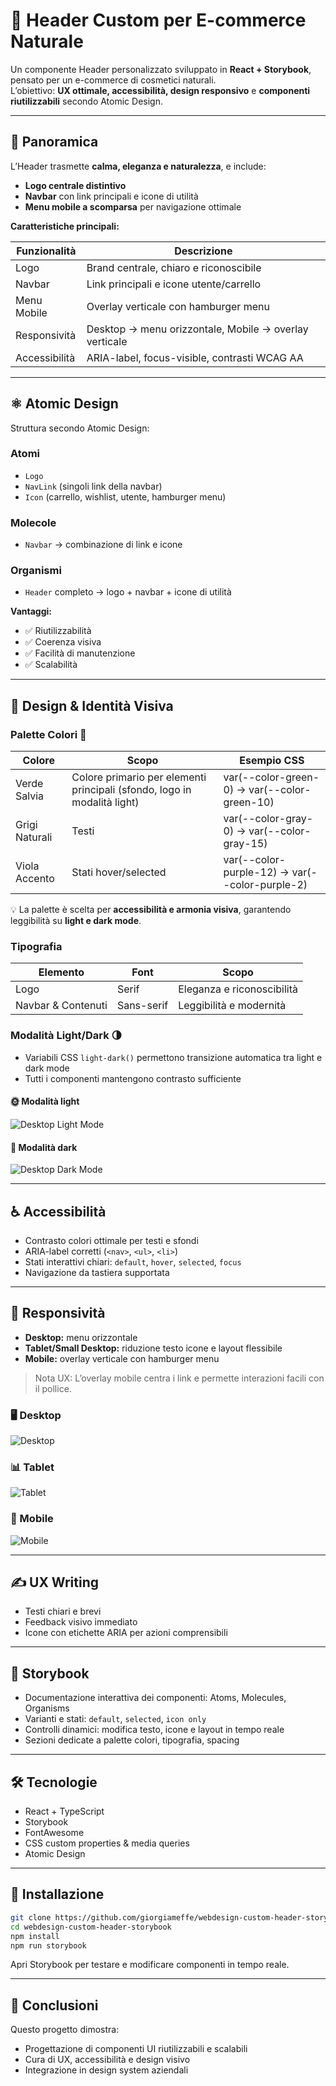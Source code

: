 # 🌿 Header Custom per E-commerce Naturale

Un componente Header personalizzato sviluppato in **React + Storybook**, pensato per un e-commerce di cosmetici naturali.  
L’obiettivo: **UX ottimale, accessibilità, design responsivo** e **componenti riutilizzabili** secondo Atomic Design.

---

## 🔹 Panoramica

L’Header trasmette **calma, eleganza e naturalezza**, e include:

- **Logo centrale distintivo**
- **Navbar** con link principali e icone di utilità
- **Menu mobile a scomparsa** per navigazione ottimale

**Caratteristiche principali:**

| Funzionalità  | Descrizione                                           |
|---------------|-------------------------------------------------------|
| Logo          | Brand centrale, chiaro e riconoscibile               |
| Navbar        | Link principali e icone utente/carrello             |
| Menu Mobile   | Overlay verticale con hamburger menu                 |
| Responsività  | Desktop → menu orizzontale, Mobile → overlay verticale |
| Accessibilità | ARIA-label, focus-visible, contrasti WCAG AA        |

---

## ⚛️ Atomic Design

Struttura secondo Atomic Design:

### Atomi
- `Logo ` 
- `NavLink` (singoli link della navbar)
- `Icon` (carrello, wishlist, utente, hamburger menu)  

### Molecole
- `Navbar` → combinazione di link e icone  

### Organismi
- `Header` completo → logo + navbar + icone di utilità  

**Vantaggi:**
- ✅ Riutilizzabilità
- ✅ Coerenza visiva
- ✅ Facilità di manutenzione
- ✅ Scalabilità

---

## 🎨 Design & Identità Visiva

### Palette Colori 🌈

| Colore          | Scopo                         | Esempio CSS                 |
|-----------------|-------------------------------|-----------------------------|
| Verde Salvia    | Colore primario per elementi principali (sfondo, logo in modalità light)   | var(--color-green-0) → var(--color-green-10)       |
| Grigi Naturali  | Testi               | var(--color-gray-0) → var(--color-gray-15) |
| Viola Accento   | Stati hover/selected           | var(--color-purple-12) → var(--color-purple-2)     |

💡 La palette è scelta per **accessibilità e armonia visiva**, garantendo leggibilità su **light e dark mode**.

### Tipografia

| Elemento           | Font       | Scopo                        |
|-------------------|-----------|-------------------------------|
| Logo              | Serif     | Eleganza e riconoscibilità   |
| Navbar & Contenuti | Sans-serif | Leggibilità e modernità      |

### Modalità Light/Dark 🌗
- Variabili CSS `light-dark()` permettono transizione automatica tra light e dark mode  
- Tutti i componenti mantengono contrasto sufficiente

#### 🌞 Modalità light  

![Desktop Light Mode](./src/stories/assets/desktop-light-mode.png)

#### 🌙 Modalità dark  

![Desktop Dark Mode](./src/stories/assets/desktop-dark-mode.png)

---

## ♿ Accessibilità

- Contrasto colori ottimale per testi e sfondi  
- ARIA-label corretti (`<nav>`, `<ul>`, `<li>`)  
- Stati interattivi chiari: `default`, `hover`, `selected`, `focus`  
- Navigazione da tastiera supportata

---

## 📱 Responsività

- **Desktop:** menu orizzontale  
- **Tablet/Small Desktop:** riduzione testo icone e layout flessibile  
- **Mobile:** overlay verticale con hamburger menu  

> Nota UX: L’overlay mobile centra i link e permette interazioni facili con il pollice.

### 🖥️ Desktop  

![Desktop](./src/stories/assets/desktop-light-mode.png)

### 📊 Tablet  

![Tablet](./src/stories/assets/tablet-light-mode.png)

### 📱 Mobile  

![Mobile](./src/stories/assets/mobile-light-mode.png)

---

## ✍️ UX Writing

- Testi chiari e brevi  
- Feedback visivo immediato  
- Icone con etichette ARIA per azioni comprensibili

---

## 📖 Storybook

- Documentazione interattiva dei componenti: Atoms, Molecules, Organisms  
- Varianti e stati: `default`, `selected`, `icon only`  
- Controlli dinamici: modifica testo, icone e layout in tempo reale  
- Sezioni dedicate a palette colori, tipografia, spacing

---

## 🛠 Tecnologie

- React + TypeScript  
- Storybook  
- FontAwesome  
- CSS custom properties & media queries  
- Atomic Design

---

## 🚀 Installazione

```bash
git clone https://github.com/giorgiameffe/webdesign-custom-header-storybook.git
cd webdesign-custom-header-storybook
npm install
npm run storybook
```
Apri Storybook per testare e modificare componenti in tempo reale.

---

## 🌟 Conclusioni

Questo progetto dimostra:

- Progettazione di componenti UI riutilizzabili e scalabili
- Cura di UX, accessibilità e design visivo
- Integrazione in design system aziendali